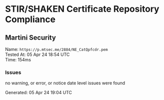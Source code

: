 # STIR/SHAKEN Certificate Repository Compliance

## Martini Security

Name: `https://p.mtsec.me/2884/NE_CatQpfcdr.pem`\
Tested At: 05 Apr 24 18:54 UTC\
Time: 154ms

### Issues

no warning, or error, or notice date level issues were found

Generated: 05 Apr 24 19:04 UTC